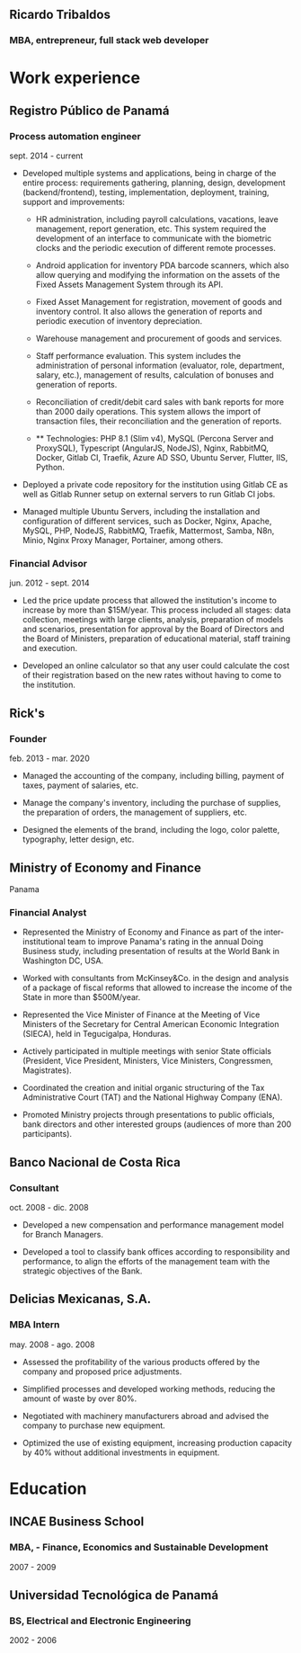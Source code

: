 ## Ricardo Tribaldos
###  MBA, entrepreneur, full stack web developer 

<!--
**tribal2/tribal2** is a ✨ _special_ ✨ repository because its `README.md` (this file) appears on your GitHub profile.

Here are some ideas to get you started:

- 🔭 I’m currently working on ...
- 🌱 I’m currently learning ...
- 👯 I’m looking to collaborate on ...
- 🤔 I’m looking for help with ...
- 💬 Ask me about ...
- 📫 How to reach me: ...
- 😄 Pronouns: ...
- ⚡ Fun fact: ...
-->

# Work experience

## Registro Público de Panamá

### Process automation engineer
sept. 2014 - current

- Developed multiple systems and applications, being in charge of the entire process: requirements gathering, planning, design, development (backend/frontend), testing, implementation, deployment, training, support and improvements:

  - HR administration, including payroll calculations, vacations, leave management, report generation, etc. This system required the development of an interface to communicate with the biometric clocks and the periodic execution of different remote processes.

  - Android application for inventory PDA barcode scanners, which also allow querying and modifying the information on the assets of the Fixed Assets Management System through its API.

  - Fixed Asset Management for registration, movement of goods and inventory control. It also allows the generation of reports and periodic execution of inventory depreciation.

  - Warehouse management and procurement of goods and services.

  - Staff performance evaluation. This system includes the administration of personal information (evaluator, role, department, salary, etc.), management of results, calculation of bonuses and generation of reports.

  - Reconciliation of credit/debit card sales with bank reports for more than 2000 daily operations. This system allows the import of transaction files, their reconciliation and the generation of reports.

  - ** Technologies: PHP 8.1 (Slim v4), MySQL (Percona Server and ProxySQL), Typescript (AngularJS, NodeJS), Nginx, RabbitMQ, Docker, Gitlab CI, Traefik, Azure AD SSO, Ubuntu Server, Flutter, IIS, Python.

- Deployed a private code repository for the institution using Gitlab CE as well as Gitlab Runner setup on external servers to run Gitlab CI jobs.

- Managed multiple Ubuntu Servers, including the installation and configuration of different services, such as Docker, Nginx, Apache, MySQL, PHP, NodeJS, RabbitMQ, Traefik, Mattermost, Samba, N8n, Minio, Nginx Proxy Manager, Portainer, among others.

### Financial Advisor
jun. 2012 - sept. 2014

- Led the price update process that allowed the institution's income to increase by more than $15M/year. This process included all stages: data collection, meetings with large clients, analysis, preparation of models and scenarios, presentation for approval by the Board of Directors and the Board of Ministers, preparation of educational material, staff training and execution.

- Developed an online calculator so that any user could calculate the cost of their registration based on the new rates without having to come to the institution.

## Rick's

### Founder
feb. 2013 - mar. 2020

- Managed the accounting of the company, including billing, payment of taxes, payment of salaries, etc.

- Manage the company's inventory, including the purchase of supplies, the preparation of orders, the management of suppliers, etc.

- Designed the elements of the brand, including the logo, color palette, typography, letter design, etc.

## Ministry of Economy and Finance
Panama

### Financial Analyst

- Represented the Ministry of Economy and Finance as part of the inter-institutional team to improve Panama's rating in the annual Doing Business study, including presentation of results at the World Bank in Washington DC, USA.

- Worked with consultants from McKinsey&Co. in the design and analysis of a package of fiscal reforms that allowed to increase the income of the State in more than $500M/year.

- Represented the Vice Minister of Finance at the Meeting of Vice Ministers of the Secretary for Central 
American Economic Integration (SIECA), held in Tegucigalpa, Honduras.

- Actively participated in multiple meetings with senior State officials (President, Vice President, Ministers, Vice Ministers, Congressmen, Magistrates).

- Coordinated the creation and initial organic structuring of the Tax Administrative Court (TAT) and the National Highway Company (ENA).

- Promoted Ministry projects through presentations to public officials, bank directors and other interested groups (audiences of more than 200 participants).

## Banco Nacional de Costa Rica

### Consultant
oct. 2008 - dic. 2008

- Developed a new compensation and performance management model for Branch Managers.

- Developed a tool to classify bank offices according to responsibility and performance, to align the efforts of the management team with the strategic objectives of the Bank.

## Delicias Mexicanas, S.A.

### MBA Intern
may. 2008 - ago. 2008

- Assessed the profitability of the various products offered by the company and proposed price adjustments.

- Simplified processes and developed working methods, reducing the amount of waste by over 80%.

- Negotiated with machinery manufacturers abroad and advised the company to purchase new equipment.

- Optimized the use of existing equipment, increasing production capacity by 40% without additional investments in equipment.

# Education

## INCAE Business School
### MBA, - Finance, Economics and Sustainable Development
2007 - 2009
        
## Universidad Tecnológica de Panamá
### BS, Electrical and Electronic Engineering
2002 - 2006
